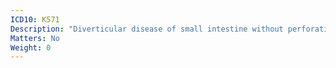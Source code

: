 ```yaml
---
ICD10: K571
Description: "Diverticular disease of small intestine without perforation or abscess"
Matters: No
Weight: 0
---
```

